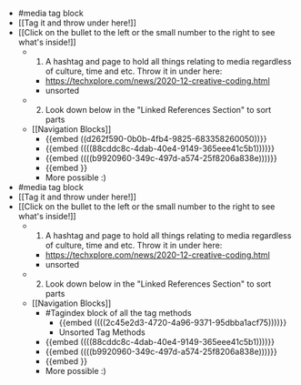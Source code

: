 - #media tag block
- [[Tag it and throw under here!]]
- [[Click on the bullet to the left or the small number to the right to see what's inside!]]
	- 1. A hashtag and page to hold all things relating to media regardless of culture, time and etc. Throw it in under here:
		- https://techxplore.com/news/2020-12-creative-coding.html
		- unsorted
	- 2. Look down below in the "Linked References Section" to sort parts
	- [[Navigation Blocks]]
		- {{embed  ((d262f590-0b0b-4fb4-9825-683358260050))}}
		- {{embed  ((((88cddc8c-4dab-40e4-9149-365eee41c5b1))))}}
		- {{embed  ((((b9920960-349c-497d-a574-25f8206a838e))))}}
		- {{embed  }}
		- More possible :)
- #media tag block
- [[Tag it and throw under here!]]
- [[Click on the bullet to the left or the small number to the right to see what's inside!]]
	- 1. A hashtag and page to hold all things relating to media regardless of culture, time and etc. Throw it in under here:
		- https://techxplore.com/news/2020-12-creative-coding.html
		- unsorted
	- 2. Look down below in the "Linked References Section" to sort parts
	- [[Navigation Blocks]]
		- #Tagindex block of all the tag methods
			- {{embed  ((((2c45e2d3-4720-4a96-9371-95dbba1acf75))))}}
			- Unsorted Tag Methods
		- {{embed  ((((88cddc8c-4dab-40e4-9149-365eee41c5b1))))}}
		- {{embed  ((((b9920960-349c-497d-a574-25f8206a838e))))}}
		- {{embed  }}
		- More possible :)